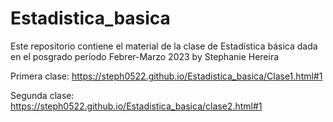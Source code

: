 # Estadistica_basica

Este repositorio contiene el material de la clase de Estadística básica dada en el posgrado período Febrer-Marzo 2023 by Stephanie Hereira

Primera clase: https://steph0522.github.io/Estadistica_basica/Clase1.html#1


Segunda clase: https://steph0522.github.io/Estadistica_basica/clase2.html#1

